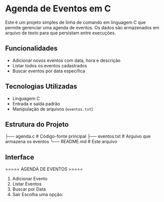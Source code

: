 # Agenda de Eventos em C

Este é um projeto simples de linha de comando em linguagem C que permite gerenciar uma agenda de eventos. Os dados são armazenados em arquivo de texto para que persistam entre execuções.

##  Funcionalidades

- Adicionar novos eventos com data, hora e descrição
- Listar todos os eventos cadastrados
- Buscar eventos por data específica

## Tecnologias Utilizadas

- Linguagem C
- Entrada e saída padrão
- Manipulação de arquivos (`eventos.txt`)

## Estrutura do Projeto

├── agenda.c # Código-fonte principal
├── eventos.txt # Arquivo que armazena os eventos
└── README.md # Este arquivo

## Interface 

===== AGENDA DE EVENTOS =====
1. Adicionar Evento
2. Listar Eventos
3. Buscar por Data
0. Sair
Escolha uma opção:




